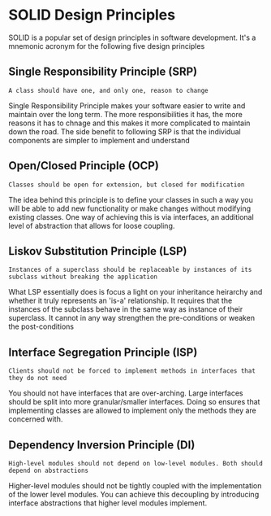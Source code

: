 # SOLID Design Principles

SOLID is a popular set of design principles in software development. It's a mnemonic acronym for the following five design principles

## Single Responsibility Principle (SRP)

    A class should have one, and only one, reason to change

Single Responsibility Principle makes your software easier to write and maintain over the long term. 
The more responsibilities it has, the more reasons it has to chnage and this makes it more complicated to maintain down the road.
The side benefit to following SRP is that the individual components are simpler to implement and understand

## Open/Closed Principle (OCP)

    Classes should be open for extension, but closed for modification
    
The idea behind this principle is to define your classes in such a way you will be able to add new functionality 
or make changes without modifying existing classes. One way of achieving this is via interfaces, an additional level of abstraction
that allows for loose coupling.

## Liskov Substitution Principle (LSP)

    Instances of a superclass should be replaceable by instances of its subclass without breaking the application
    
What LSP essentially does is focus a light on your inheritance heirarchy and whether it truly represents an 'is-a' relationship.
It requires that the instances of the subclass behave in the same way as instance of their superclass. It cannot in any way
strengthen the pre-conditions or weaken the post-conditions

## Interface Segregation Principle (ISP)

    Clients should not be forced to implement methods in interfaces that they do not need
    
You should not have interfaces that are over-arching. Large interfaces should be split into more granular/smaller interfaces.
Doing so ensures that implementing classes are allowed to implement only the methods they are concerned with.

## Dependency Inversion Principle (DI)

    High-level modules should not depend on low-level modules. Both should depend on abstractions
    
Higher-level modules should not be tightly coupled with the implementation of the lower level modules.  You can achieve this
decoupling by introducing interface abstractions that higher level modules implement.
    
